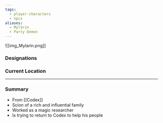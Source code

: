 ```yaml
---
tags:
  - player-characters
  - npcs
aliases:
  - Mylàrin
  - Party Demon
---
```

![[img_Mylarin.png]]

### Designations


### Current Location


___
### Summary

- From [[Codex]]
- Scion of a rich and influential family
- Worked as a magic researcher
- Is trying to return to Codex to help his people